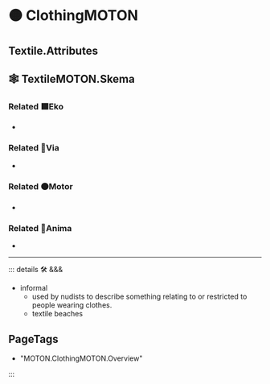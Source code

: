 # 🟠 <motor>ClothingMOTON</motor>

## Textile.Attributes

## 🕸 TextileMOTON.Skema

### Related 🟩<ekos>Eko</ekos>

-

### Related 🔻<via>Via</via>

-

### Related 🟠<motor>Motor</motor>

-

### Related 💜<anima>Anima</anima>

-

---

<!-- =================================================== -->
<!-- =================================================== -->
<!-- =================================================== -->
<!-- =================================================== -->
<!-- =================================================== -->
::: details 🛠 <dev>&&&</dev>

- informal
    - used by nudists to describe something relating to or restricted to people wearing clothes.
    - textile beaches

<h2>PageTags</h2>

- "MOTON.ClothingMOTON.Overview"

:::

